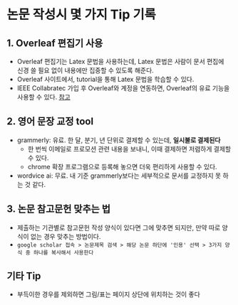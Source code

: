 # 논문 작성시 몇 가지 Tip 기록

## 1. Overleaf 편집기 사용
   * Overleaf 편집기는 Latex 문법을 사용하는데, Latex 문법은 사람이 문서 편집에 신경 쓸 필요 없이 내용에만 집중할 수 있도록 해준다.
   * Overleaf 사이트에서, tutorial을 통해 Latex 문법을 학습할 수 있다.
   * IEEE Collabratec 가입 후 Overleaf와 계정을 연동하면, Overleaf의 유료 기능을 사용할 수 있다. [참고](https://made-by-tia.tistory.com/)

## 2. 영어 문장 교정 tool
   * grammerly: 유료. 한 달, 분기, 년 단위로 결제할 수 있는데, **일시불로 결제된다**
      * 한 번씩 이메일로 프로모션 관련 내용을 보내니, 이때 결제하면 저렴하게 결제할 수 있다. 
      * chrome 확장 프로그램으로 등록해 놓으면 더욱 편리하게 사용할 수 있다.
   * wordvice ai: 무료. 내 기준 grammerly보다는 세부적으로 문서를 교정하지 못 하는 것 같다.

## 3. 논문 참고문헌 맞추는 법
   * 제출하는 기관별로 참고문헌 작성 양식이 있다면 그에 맞추면 되지만, 만약 따로 양식이 없는 경우 맞추는 방법이다.
   * `google scholar 접속 > 논문제목 검색 > 해당 논문 하단에 '인용' 선택 > 3가지 양식 중 하나를 복사해서 사용한다`
   
## 기타 Tip
   * 부득이한 경우를 제외하면 그림/표는 페이지 상단에 위치하는 것이 좋다
